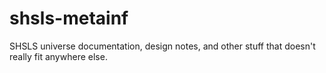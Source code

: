 # shsls-metainf
SHSLS universe documentation, design notes, and other stuff that doesn't really fit anywhere else.
